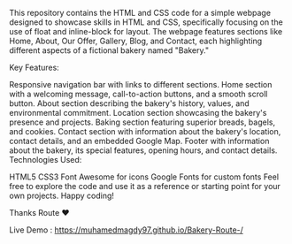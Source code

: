 This repository contains the HTML and CSS code for a simple webpage designed to showcase skills in HTML and CSS,
specifically focusing on the use of float and inline-block for layout. The webpage features sections like
Home, About, Our Offer, Gallery, Blog, and Contact, 
each highlighting different aspects of a fictional bakery named "Bakery."

Key Features:

Responsive navigation bar with links to different sections.
Home section with a welcoming message, call-to-action buttons, and a smooth scroll button.
About section describing the bakery's history, values, and environmental commitment.
Location section showcasing the bakery's presence and projects.
Baking section featuring superior breads, bagels, and cookies.
Contact section with information about the bakery's location, contact details, and an embedded Google Map.
Footer with information about the bakery, its special features, opening hours, and contact details.
Technologies Used:

HTML5
CSS3
Font Awesome for icons
Google Fonts for custom fonts
Feel free to explore the code and use it as a reference or starting point for your own projects. Happy coding!

Thanks Route ❤️

Live Demo : https://muhamedmagdy97.github.io/Bakery-Route-/

